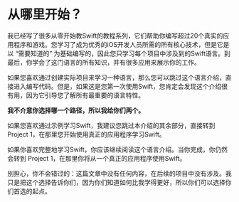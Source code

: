 # 从哪里开始？

我已经写了很多从零开始教Swift的教程系列，它们帮助你编写超过20个真实的应用程序和游戏。您学习了成为优秀的iOS开发人员所需的所有核心技术，但是它是以 “需要知道的” 为基础编写的，因此您只学习每个项目中涉及到的Swift语言。到最后，你学会了这门语言的所有知识，并有很多应用来展示你的工作。

如果您喜欢通过创建实际项目来学习一种语言，那么您可以跳过这个语言介绍，直接进入编写代码。但是，如果这是您第一次使用Swift，您肯定会发现这个介绍很有用，因为它引导您了解所有最重要的语言特性。

**我不介意你选择哪一个路径，所以我给你们两个。**

如果您喜欢通过示例学习Swift，我建议您跳过本介绍的其余部分，直接转到 Project 1，在那里您开始使用真正的应用程序学习Swift。

如果你喜欢完整地学习Swift，你应该继续阅读这个语言介绍。当你完成，你仍然会转到 Project 1，在那里你将从一个真正的应用程序使用Swift。

别担心，你不会错过的：这篇文章中没有任何内容，在后续的项目中没有涉及。我只是把这个选择告诉你们，因为你们知道如何比我学得更好，所以你们可以选择你们首选的起点。